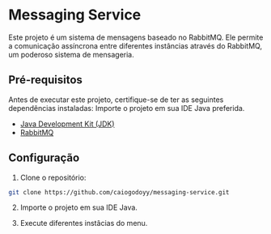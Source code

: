 # Messaging Service

Este projeto é um sistema de mensagens baseado no RabbitMQ. Ele permite a comunicação assíncrona entre diferentes instâncias através do RabbitMQ, um poderoso sistema de mensageria.

## Pré-requisitos

Antes de executar este projeto, certifique-se de ter as seguintes dependências instaladas:
Importe o projeto em sua IDE Java preferida.
- [Java Development Kit (JDK)](https://www.oracle.com/java/technologies/javase-jdk11-downloads.html)
- [RabbitMQ](https://www.rabbitmq.com/download.html)

## Configuração

1. Clone o repositório:

```bash
git clone https://github.com/caiogodoyy/messaging-service.git
```

2. Importe o projeto em sua IDE Java.

3. Execute diferentes instâcias do menu.
